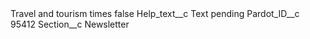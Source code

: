 <?xml version="1.0" encoding="UTF-8"?>
<CustomMetadata xmlns="http://soap.sforce.com/2006/04/metadata" xmlns:xsi="http://www.w3.org/2001/XMLSchema-instance" xmlns:xsd="http://www.w3.org/2001/XMLSchema">
    <label>Travel and tourism times</label>
    <protected>false</protected>
    <values>
        <field>Help_text__c</field>
        <value xsi:type="xsd:string">Text pending</value>
    </values>
    <values>
        <field>Pardot_ID__c</field>
        <value xsi:type="xsd:string">95412</value>
    </values>
    <values>
        <field>Section__c</field>
        <value xsi:type="xsd:string">Newsletter</value>
    </values>
</CustomMetadata>
